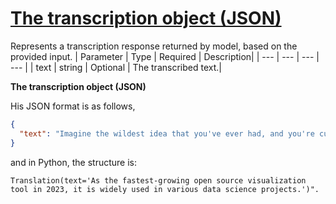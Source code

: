 # [The transcription object (JSON)](/docs/api-reference/audio/json-object)

Represents a transcription response returned by model, based on the
provided input.
| Parameter | Type | Required | Description|
| --- | --- | --- | --- |
| text | string | Optional | The transcribed text.|

**The transcription object (JSON)**

His JSON format is as follows,

```json
{
  "text": "Imagine the wildest idea that you've ever had, and you're curious about how it might scale to something that's a 100, a 1,000 times bigger. This is a place where you can get to do that."
}
```

and in Python, the structure is:

```
Translation(text='As the fastest-growing open source visualization tool in 2023, it is widely used in various data science projects.')".
```
